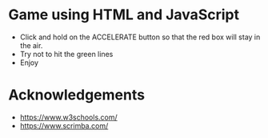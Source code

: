# Game using HTML and JavaScript
- Click and hold on the ACCELERATE button so that the red box will stay in the air.
- Try not to hit the green lines
- Enjoy
# Acknowledgements
- https://www.w3schools.com/
- https://www.scrimba.com/
